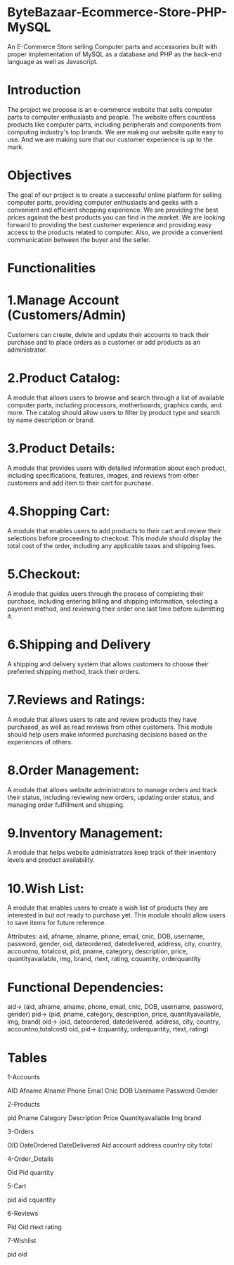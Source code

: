 # ByteBazaar-Ecommerce-Store-PHP-MySQL
An E-Commerce Store selling Computer parts and accessories built with proper implementation of MySQL as a database and PHP as the back-end language as well as Javascript.





# Introduction

The project we propose is an e-commerce website that sells computer parts to computer enthusiasts and people. The website offers countless products like computer parts, including peripherals and components from computing industry's top brands. We are making our website quite easy to use. And we are making sure that our customer experience is up to the mark. 

# Objectives

The goal of our project is to create a successful online platform for selling computer parts, providing computer enthusiasts and geeks with a convenient and efficient shopping experience. We are providing the best prices against the best products you can find in the market. We are looking forward to providing the best customer experience and providing easy access to the products related to computer. Also, we provide a convenient communication between the buyer and the seller. 

# Functionalities

# 1.Manage Account (Customers/Admin)
Customers can create, delete and update their accounts to track their purchase and to place orders as a customer or add products as an administrator.

# 2.Product Catalog: 
A module that allows users to browse and search through a list of available computer parts, including processors, motherboards, graphics cards, and more. The catalog should allow users to filter by product type and search by name description or brand.
# 3.Product Details: 
A module that provides users with detailed information about each product, including specifications, features, images, and reviews from other customers and add item to their cart for purchase.
# 4.Shopping Cart:
 A module that enables users to add products to their cart and review their selections before proceeding to checkout. This module should display the total cost of the order, including any applicable taxes and shipping fees.
# 5.Checkout: 
A module that guides users through the process of completing their purchase, including entering billing and shipping information, selecting a payment method, and reviewing their order one last time before submitting it.
# 6.Shipping and Delivery
A shipping and delivery system that allows customers to choose their preferred shipping method, track their orders.
# 7.Reviews and Ratings: 
A module that allows users to rate and review products they have purchased, as well as read reviews from other customers. This module should help users make informed purchasing decisions based on the experiences of others.

# 8.Order Management: 
A module that allows website administrators to manage orders and track their status, including reviewing new orders, updating order status, and managing order fulfillment and shipping.

# 9.Inventory Management: 
A module that helps website administrators keep track of their inventory levels and product availability. 
# 10.Wish List: 
A module that enables users to create a wish list of products they are interested in but not ready to purchase yet. This module should allow users to save items for future reference.


Attributes:
aid, afname, alname, phone, email, cnic, DOB, username, password, gender, oid, dateordered, datedelivered, address, city, country, accountno, totalcost, pid, pname, category, description, price, quantityavailable, img, brand, rtext, rating, cquantity, orderquantity




# Functional Dependencies:
aid-> (aid, afname, alname, phone, email, cnic, DOB, username, password, gender) 
pid-> (pid, pname, category, description, price, quantityavailable, img, brand) 
oid-> (oid, dateordered, datedelivered, address, city, country, accountno,totalcost) 
oid, pid-> (cquantity, orderquantity, rtext, rating) 


# Tables
1-Accounts

AID	Afname	Alname	Phone	Email	Cnic	DOB	Username	Password	Gender


2-Products

pid	Pname	Category	Description	Price	Quantityavailable	Img	brand

3-Orders

OID	DateOrdered	DateDelivered	Aid	account	address	country	city	total


4-Order_Details

Oid	Pid	quantity


5-Cart

pid	aid	cquantity


6-Reviews

Pid	Oid	rtext	rating


7-Wishlist

pid	oid


               

